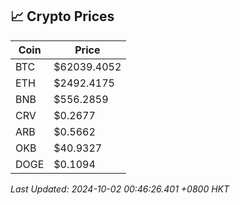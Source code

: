 ## 📈 Crypto Prices

| Coin | Price |
| ---- | ----- |
| BTC | $62039.4052 |
| ETH | $2492.4175 |
| BNB | $556.2859 |
| CRV | $0.2677 |
| ARB | $0.5662 |
| OKB | $40.9327 |
| DOGE | $0.1094 |

_Last Updated: 2024-10-02 00:46:26.401 +0800 HKT_